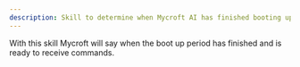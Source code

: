 ```yaml
---
description: Skill to determine when Mycroft AI has finished booting up
---
```

With this skill Mycroft will say when the boot up period has finished and is ready to receive commands.
